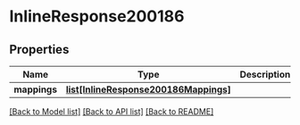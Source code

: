 # InlineResponse200186

## Properties
Name | Type | Description | Notes
------------ | ------------- | ------------- | -------------
**mappings** | [**list[InlineResponse200186Mappings]**](InlineResponse200186Mappings.md) |  | [optional] 

[[Back to Model list]](../README.md#documentation-for-models) [[Back to API list]](../README.md#documentation-for-api-endpoints) [[Back to README]](../README.md)

